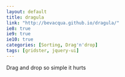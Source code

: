 ```yaml
---
layout: default
title: dragula
link: "http://bevacqua.github.io/dragula/"
ie8: true
ie9: true
ie10: true
categories: [Sorting, Drag'n'drop]
tags: [gridster, jquery-ui]
---
```

Drag and drop so simple it hurts
